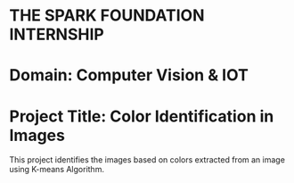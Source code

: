# THE SPARK FOUNDATION INTERNSHIP
# Domain: Computer Vision & IOT
# Project Title: Color Identification in Images
This project identifies the images based on colors extracted from an image using K-means Algorithm. 
